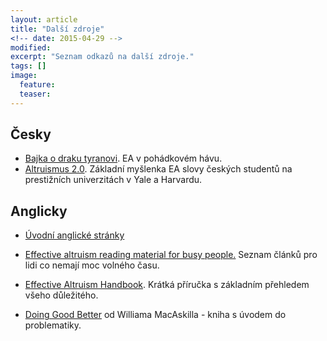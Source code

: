 ```yaml
---
layout: article
title: "Další zdroje"
<!-- date: 2015-04-29 -->
modified:
excerpt: "Seznam odkazů na další zdroje."
tags: []
image:
  feature:
  teaser:
---
```


<!-- seznam vybrán bez rozmyšlení - editujte s odvahou -->

## Česky
* <a href="http://lesswrong.cz/dragon.html">Bajka o draku tyranovi</a>. EA v pohádkovém hávu.
* <a href="http://podhajsky.blog.ihned.cz/c1-63443760-altruismus-2-0">Altruismus 2.0</a>. Základní myšlenka EA slovy českých studentů na prestižních univerzitách v Yale a Harvardu.

## Anglicky
* <a href="http://www.effectivealtruism.org/">Úvodní anglické stránky</a>

* <a href="http://www.benkuhn.net/ea-reading">Effective altruism reading material for busy people.</a> Seznam článků pro lidi co nemají moc volného času.

* <a href="http://careyryan.com/files/EA_Handbook.pdf">Effective Altruism Handbook</a>. Krátká příručka s základním přehledem všeho důležitého.

* <a href="http://www.amazon.com/Doing-Good-Better-Effective-Difference/dp/1592409105/">Doing Good Better</a> od Williama MacAskilla - kniha s úvodem do problematiky.
